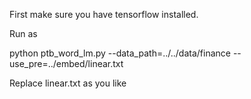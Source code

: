 First make sure you have tensorflow installed. 

Run as 

python ptb\_word\_lm.py --data\_path=../../data/finance --use\_pre=../embed/linear.txt

Replace linear.txt as you like

